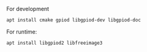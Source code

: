 
For development
```bash
apt install cmake gpiod libgpiod-dev libgpiod-doc
```

For runtime:
```bash
apt install libgpiod2 libfreeimage3
```
